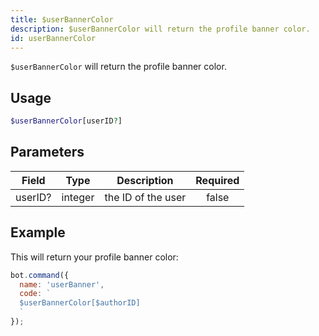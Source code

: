 ```yaml
---
title: $userBannerColor 
description: $userBannerColor will return the profile banner color.
id: userBannerColor
---
```


`$userBannerColor` will return the profile banner color.

## Usage

```php
$userBannerColor[userID?]
```

## Parameters 


| Field   | Type    | Description        | Required |
| ------- | ------- | ------------------ |:--------:|
| userID? | integer | the ID of the user |    false    |


## Example

This will return your profile banner color:

```javascript
bot.command({
  name: 'userBanner',
  code: `
  $userBannerColor[$authorID]
  `
});
```
